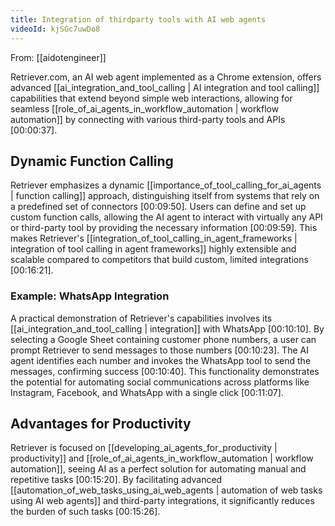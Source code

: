 ```yaml
---
title: Integration of thirdparty tools with AI web agents
videoId: kjSGc7uwDo8
---
```


From: [[aidotengineer]] <br/> 

Retriever.com, an AI web agent implemented as a Chrome extension, offers advanced [[ai_integration_and_tool_calling | AI integration and tool calling]] capabilities that extend beyond simple web interactions, allowing for seamless [[role_of_ai_agents_in_workflow_automation | workflow automation]] by connecting with various third-party tools and APIs <a class="yt-timestamp" data-t="00:00:37">[00:00:37]</a>.

## Dynamic Function Calling
Retriever emphasizes a dynamic [[importance_of_tool_calling_for_ai_agents | function calling]] approach, distinguishing itself from systems that rely on a predefined set of connectors <a class="yt-timestamp" data-t="00:09:50">[00:09:50]</a>. Users can define and set up custom function calls, allowing the AI agent to interact with virtually any API or third-party tool by providing the necessary information <a class="yt-timestamp" data-t="00:09:59">[00:09:59]</a>. This makes Retriever's [[integration_of_tool_calling_in_agent_frameworks | integration of tool calling in agent frameworks]] highly extensible and scalable compared to competitors that build custom, limited integrations <a class="yt-timestamp" data-t="00:16:21">[00:16:21]</a>.

### Example: WhatsApp Integration
A practical demonstration of Retriever's capabilities involves its [[ai_integration_and_tool_calling | integration]] with WhatsApp <a class="yt-timestamp" data-t="00:10:10">[00:10:10]</a>. By selecting a Google Sheet containing customer phone numbers, a user can prompt Retriever to send messages to those numbers <a class="yt-timestamp" data-t="00:10:23">[00:10:23]</a>. The AI agent identifies each number and invokes the WhatsApp tool to send the messages, confirming success <a class="yt-timestamp" data-t="00:10:40">[00:10:40]</a>. This functionality demonstrates the potential for automating social communications across platforms like Instagram, Facebook, and WhatsApp with a single click <a class="yt-timestamp" data-t="00:11:07">[00:11:07]</a>.

## Advantages for Productivity
Retriever is focused on [[developing_ai_agents_for_productivity | productivity]] and [[role_of_ai_agents_in_workflow_automation | workflow automation]], seeing AI as a perfect solution for automating manual and repetitive tasks <a class="yt-timestamp" data-t="00:15:20">[00:15:20]</a>. By facilitating advanced [[automation_of_web_tasks_using_ai_web_agents | automation of web tasks using AI web agents]] and third-party integrations, it significantly reduces the burden of such tasks <a class="yt-timestamp" data-t="00:15:26">[00:15:26]</a>.